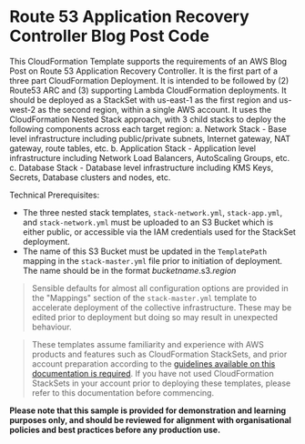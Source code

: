 # Route 53 Application Recovery Controller Blog Post Code

This CloudFormation Template supports the requirements of an AWS Blog Post on Route 53 Application Recovery Controller.
It is the first part of a three part CloudFormation Deployment.  It is intended to be followed by (2) Route53 ARC and (3) supporting Lambda CloudFormation deployments.
It should be deployed as a StackSet with us-east-1 as the first region and us-west-2 as the second region, within a single AWS account.
It uses the CloudFormation Nested Stack approach, with 3 child stacks to deploy the following components across each target region:
a. Network Stack - Base level infrastructure including public/private subnets, Internet gateway, NAT gateway, route tables, etc.
b. Application Stack - Application level infrastructure including Network Load Balancers, AutoScaling Groups, etc.
c. Database Stack - Database level infrastructure including KMS Keys, Secrets, Database clusters and nodes, etc.

Technical Prerequisites:
* The three nested stack templates, `stack-network.yml`, `stack-app.yml`, and `stack-network.yml` must be uploaded to an S3 Bucket which is either public, or accessible via the IAM credentials used for the StackSet deployment.
* The name of this S3 Bucket must be updated in the `TemplatePath` mapping in the `stack-master.yml` file prior to initiation of deployment.  The name should be in the format _bucketname_.s3._region_

> Sensible defaults for almost all configuration options are provided in the "Mappings" section of the `stack-master.yml` template to accelerate deployment of the collective infrastructure. These may be edited prior to deployment but doing so may result in unexpected behaviour.

> These templates assume familiarity and experience with AWS products and features such as CloudFormation StackSets, and prior account preparation according to the [guidelines available on this documentation is required](https://docs.aws.amazon.com/AWSCloudFormation/latest/UserGuide/stacksets-prereqs-self-managed.html).  If you have not used CloudFormation StackSets in your account prior to deploying these templates, please refer to this documentation before commencing.

**Please note that this sample is provided for demonstration and learning purposes only, and should be reviewed for alignment with organisational policies and best practices before any production use.**
